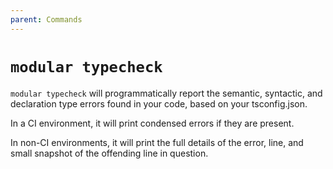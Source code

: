 ```yaml
---
parent: Commands
---
```


# `modular typecheck`

`modular typecheck` will programmatically report the semantic, syntactic, and
declaration type errors found in your code, based on your tsconfig.json.

In a CI environment, it will print condensed errors if they are present.

In non-CI environments, it will print the full details of the error, line, and
small snapshot of the offending line in question.
